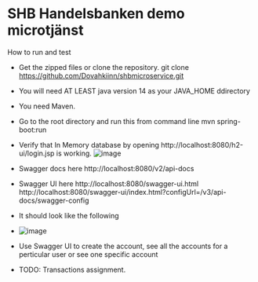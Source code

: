 # SHB Handelsbanken demo microtjänst
How to run and test

* Get the zipped files or clone the repository.
      git clone https://github.com/Dovahkiinn/shbmicroservice.git
* You will need AT LEAST java version 14 as your JAVA_HOME ddirectory
* You need Maven. 
* Go to the root directory and run this from command line 
                     mvn spring-boot:run
* Verify that In Memory database by opening http://localhost:8080/h2-ui/login.jsp is working. 
![image](https://user-images.githubusercontent.com/16741284/147893630-b7689fa6-45c3-4510-a3b4-02b8ebb89571.png)
* Swagger docs here http://localhost:8080/v2/api-docs
* Swagger UI here http://localhost:8080/swagger-ui.html http://localhost:8080/swagger-ui/index.html?configUrl=/v3/api-docs/swagger-config
* It should look like the following
* ![image](https://user-images.githubusercontent.com/16741284/147894184-4de318b9-3a4a-4eab-9dbc-2675b2e54974.png)

* Use Swagger UI to create the account, see all the accounts for a perticular user or see one specific account
* TODO: Transactions assignment. 
